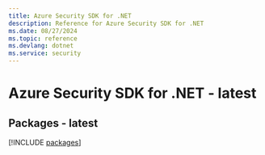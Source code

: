 ```yaml
---
title: Azure Security SDK for .NET
description: Reference for Azure Security SDK for .NET
ms.date: 08/27/2024
ms.topic: reference
ms.devlang: dotnet
ms.service: security
---
```

# Azure Security SDK for .NET - latest
## Packages - latest
[!INCLUDE [packages](security-index.md)]